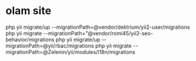 olam site
===============================


php yii migrate/up --migrationPath=@vendor/dektrium/yii2-user/migrations
php yii migrate --migrationPath="@vendor/romi45/yii2-seo-behavior/migrations
php yii migrate/up --migrationPath=@yii/rbac/migrations
php yii migrate --migrationPath=@Zelenin/yii/modules/I18n/migrations